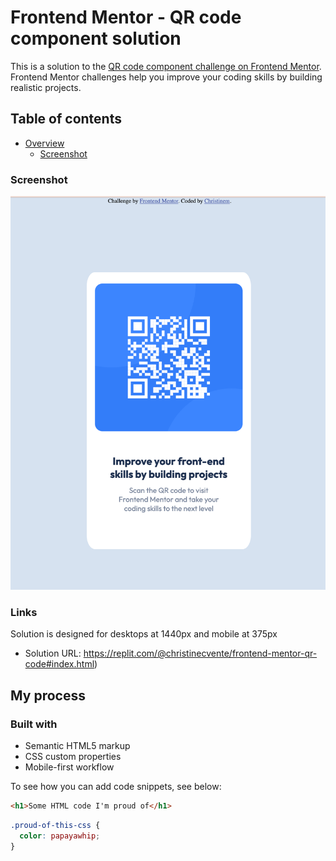 # Frontend Mentor - QR code component solution

This is a solution to the [QR code component challenge on Frontend Mentor](https://www.frontendmentor.io/challenges/qr-code-component-iux_sIO_H). Frontend Mentor challenges help you improve your coding skills by building realistic projects.

## Table of contents

- [Overview](#overview)
  - [Screenshot](#screenshot)

### Screenshot

![](./screenshot.png)

### Links

Solution is designed for desktops at 1440px and mobile at 375px
- Solution URL: https://replit.com/@christinecvente/frontend-mentor-qr-code#index.html)

## My process

### Built with

- Semantic HTML5 markup
- CSS custom properties
- Mobile-first workflow


To see how you can add code snippets, see below:

```html
<h1>Some HTML code I'm proud of</h1>
```

```css
.proud-of-this-css {
  color: papayawhip;
}
```
